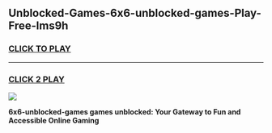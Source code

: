 
## Unblocked-Games-6x6-unblocked-games-Play-Free-lms9h
<h3>
<a href="https://premium76.site?title=6x6-unblocked-games&ref=18A">CLICK TO PLAY</a></h3>
<hr>

<h3>
<a href="https://premium76.site?title=6x6-unblocked-games&ref=18A">CLICK 2 PLAY</a>
  
</h3>

<a href="https://premium76.site?title=6x6-unblocked-games&ref=18A"><img src="https://clearcache.store/games.png"></a>


**6x6-unblocked-games games unblocked: Your Gateway to Fun and Accessible Online Gaming**
